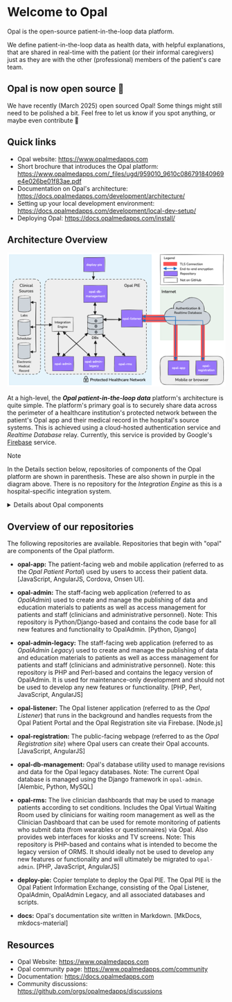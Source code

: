 <!--
# SPDX-FileCopyrightText: Copyright (C) 2025 Opal Health Informatics Group <https://www.opalmedapps.com>
#
# SPDX-License-Identifier: CC-BY-SA-4.0
-->

# Welcome to Opal

Opal is the open-source patient-in-the-loop data platform.

We define patient-in-the-loop data as health data, with helpful explanations, that are shared in real-time with the patient (or their informal caregivers) just as they are with the other (professional) members of the patient's care team.

## Opal is now open source 🎉

We have recently (March 2025) open sourced Opal!
Some things might still need to be polished a bit.
Feel free to let us know if you spot anything, or maybe even contribute 🙂

## Quick links

- Opal website: https://www.opalmedapps.com
- Short brochure that introduces the Opal platform: https://www.opalmedapps.com/_files/ugd/959010_9610c086791840969e4e026be01f83ae.pdf
- Documentation on Opal's architecture: https://docs.opalmedapps.com/development/architecture/
- Setting up your local development environment: https://docs.opalmedapps.com/development/local-dev-setup/
- Deploying Opal: https://docs.opalmedapps.com/install/

## Architecture Overview

![Opal High-Level Architecture](./architecture.png)

At a high-level, the ***Opal patient-in-the-loop data*** platform's architecture is quite simple.
The platform's primary goal is to securely share data across the perimeter of a healthcare institution's protected network between the patient's Opal app and their medical record in the hospital's source systems.
This is achieved using a cloud-hosted authentication service and *Realtime Database* relay.
Currently, this service is provided by Google's [Firebase](https://firebase.google.com/) service.

> [!NOTE]
> In the Details section below, repositories of components of the Opal platform are shown in parenthesis.
> These are also shown in purple in the diagram above.
> There is no repository for the *Integration Engine* as this is a hospital-specific integration system.

<details>
<summary>Details about Opal components</summary>

### Registration

Users register for an Opal account using a registration code that is generated by healthcare professionals inside the hospital using the OpalAdmin application (`opal-admin` and `opal-admin-legacy`).
On their mobile phone or browser, the user accesses the Opal registration web app (`opal-registration`) from which they securely communicate with the Opal Listener (`opal-listener`) running inside the hospital via *Firebase* (currently *Realtime Database*).
Once registered, the user is provided with their own personal Opal account using which they can access the patient's hospital data via the Opal App (`opal-app`).

### The Opal App

To retrieve patient data from the hospital, the user logs into their personal Opal account using the Opal App on their mobile phone or browser (`opal-app`).
Upon successful authentication, the user essentially places a request for their data on the *Realtime Database*.

**Note:** The user never logs into the hospital directly and the hospital's servers are never directly exposed to the internet.

### The Opal PIE

The Opal PIE is the Opal Patient Information Exchange.
It is essentially the complete Opal solution inside the hospital's network, comprising `opal-listener`, `opal-admin`, `opal-admin-legacy` and the Opal databases.

#### The Opal Listener

The Opal Listener (`opal-listener`) inside the hospital monitors the *Realtime Database* for requests for data from authenticated users.
When an authenticated request is received, the listener decrypts it, and fetches the data from the Opal database, or makes an API request to another component inside the Opal PIE.
The response is then encrypted so that only the user can decrypt them and puts the encrypted response onto the *Realtime Database* from where the user's Opal App (`opal-app`) then downloads it and displays it to the user.
In a similar way, the patient can send data into the hospital, such as by answering clinical questionnaires.

**Note:** Connections with Firebase are encrypted with TLS.
To protect the patient data, the data is also end-to-end-encrypted.
All requests and responses are encrypted on either side so that data cannot be read within the *Realtime Database*.
This is to ensure that only the Opal PIE in the hospital and the Opal App can access the unencrypted data.

#### OpalAdmin

The OpalAdmin (`opal-admin` and `opal-admin-legacy`) application is used by the clinical and administrative staff to set up the rules for publishing data for patients (which data from the source systems and how the data are presented to the patient, e.g., aliasing of clinical terms and provision of additional explanatory content).

#### Opal Room Management System (ORMS)

*ORMS* provides live clinic management dashboards consisting of a virtual waiting room and clinician dashboard.
Patients can check-in via a kiosk, via the Opal App or via SMS and get called to their treating room via TV screens, by the Opal App, and/or by SMS message.

</details>

## Overview of our repositories

The following repositories are available.
Repositories that begin with "opal" are components of the Opal platform.

- **opal-app:** The patient-facing web and mobile application (referred to as the *Opal Patient Portal*) used by users to access their patient data. [JavaScript, AngularJS, Cordova, Onsen UI].

- **opal-admin:** The staff-facing web application (referred to as *OpalAdmin*) used to create and manage the publishing of data and education materials to patients as well as access management for patients and staff (clinicians and administrative personnel).
  Note: This repository is Python/Django-based and contains the code base for all new features and functionality to OpalAdmin. [Python, Django]

- **opal-admin-legacy:** The staff-facing web application (referred to as *OpalAdmin Legacy*) used to create and manage the publishing of data and education materials to patients as well as access management for patients and staff (clinicians and administrative personnel).
  Note: this repository is PHP and Perl-based and contains the legacy version of OpalAdmin.
  It is used for maintenance-only development and should not be used to develop any new features or functionality. [PHP, Perl, JavaScript, AngularJS]

- **opal-listener:** The Opal listener application (referred to as the *Opal Listener*) that runs in the background and handles requests from the Opal Patient Portal and the Opal Registration site via Firebase. [Node.js]

- **opal-registration:** The public-facing webpage (referred to as the *Opal Registration site*) where Opal users can create their Opal accounts. [JavaScript, AngularJS]

- **opal-db-management:** Opal's database utility used to manage revisions and data for the Opal legacy databases.
  Note: The current Opal database is managed using the Django framework in `opal-admin`. [Alembic, Python, MySQL]

- **opal-rms:** The live clinician dashboards that may be used to manage patients according to set conditions.
  Includes the Opal Virtual Waiting Room used by clinicians for waiting room management as well as the Clinician Dashboard that can be used for remote monitoring of patients who submit data (from wearables or questionnaires) via Opal.
  Also provides web interfaces for kiosks and TV screens.
  Note: This repository is PHP-based and contains what is intended to become the legacy version of ORMS.
  It should ideally not be used to develop any new features or functionality and will ultimately be migrated to `opal-admin`. [PHP, JavaScript, AngularJS]

- **deploy-pie:** Copier template to deploy the Opal PIE.
  The Opal PIE is the Opal Patient Information Exchange, consisting of the Opal Listener, OpalAdmin, OpalAdmin Legacy, and all associated databases and scripts.

- **docs:** Opal's documentation site written in Markdown. [MkDocs, mkdocs-material]

## Resources

- Opal Website: https://www.opalmedapps.com
- Opal community page: https://www.opalmedapps.com/community
- Documentation: https://docs.opalmedapps.com
- Community discussions: https://github.com/orgs/opalmedapps/discussions
